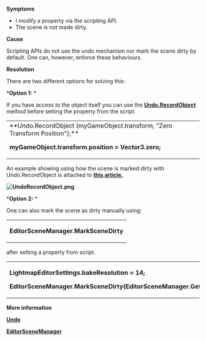 
        

**Symptoms** 

*   I modify a property via the scripting API. 
*   The scene is not made dirty.

**Cause** 

Scripting APIs do not use the undo mechanism nor mark the scene dirty by default. One can, however, enforce these behaviours.

**Resolution** 

There are two different options for solving this:

***Option 1:** * 

If you have access to the object itself you can use the **[Undo.RecordObject](https://docs.unity3d.com/ScriptReference/Undo.html)** method before setting the property from the script.

<table>
<tbody>
<tr>
<td>**Undo.RecordObject (myGameObject.transform, "Zero Transform Position");** 

**myGameObject.transform.position = Vector3.zero;** 

</td>
</tr>
</tbody>
</table>

An example showing using how the scene is marked dirty with Undo.RecordObject is attached to [**this article.** ](/hc/article_attachments/115007423746/dirtyScene%20Article.zip)

**![UndoRecordObject.png](/hc/article_attachments/115007423926/UndoRecordObject.png)** 

***Option 2:** * 

One can also mark the scene as dirty manually using:

<table>
<tbody>
<tr>
<td>

**EditorSceneManager.MarkSceneDirty** 

</td>
</tr>
</tbody>
</table>

after setting a property from script.

<table>
<tbody>
<tr>
<td>

**LightmapEditorSettings.bakeResolution = 14;** 

**EditorSceneManager.MarkSceneDirty(EditorSceneManager.GetActiveScene());** 

</td>
</tr>
</tbody>
</table>

**More information** 

**[Undo](https://docs.unity3d.com/ScriptReference/Undo.html)** 

**[EditorSceneManager](https://docs.unity3d.com/ScriptReference/SceneManagement.EditorSceneManager.html)** 

      
